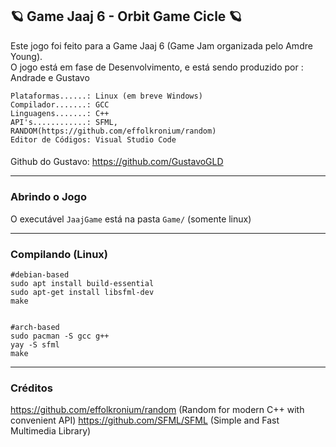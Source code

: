 ##
🪐 Game Jaaj 6 - Orbit Game Cicle 🪐
-------
Este jogo foi feito para a Game Jaaj 6 (Game Jam organizada pelo Amdre Young).
<br/>
O jogo está em fase de Desenvolvimento, e está sendo produzido por : Andrade e Gustavo
<br/>
```
Plataformas......: Linux (em breve Windows)
Compilador.......: GCC
Linguagens.......: C++
API's............: SFML, RANDOM(https://github.com/effolkronium/random)
Editor de Códigos: Visual Studio Code
```
####
Github do Gustavo: https://github.com/GustavoGLD

-----------

### Abrindo o Jogo ###

O executável `JaajGame` está na pasta `Game/` (somente linux)

-----------

### Compilando (Linux) ###
```shell
#debian-based
sudo apt install build-essential
sudo apt-get install libsfml-dev
make


#arch-based
sudo pacman -S gcc g++
yay -S sfml
make

```
-----------

### Créditos ###
https://github.com/effolkronium/random (Random for modern C++ with convenient API)
https://github.com/SFML/SFML           (Simple and Fast Multimedia Library)
